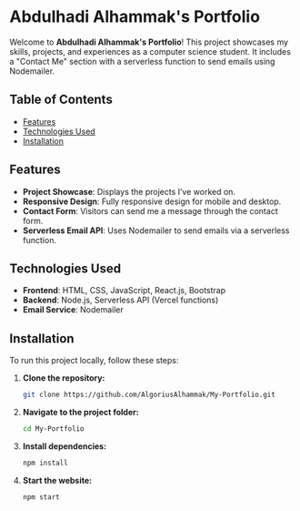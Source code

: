 # Abdulhadi Alhammak's Portfolio

Welcome to **Abdulhadi Alhammak's Portfolio**! This project showcases my skills, projects, and experiences as a computer science student. It includes a "Contact Me" section with a serverless function to send emails using Nodemailer.

## Table of Contents

- [Features](#features)
- [Technologies Used](#technologies-used)
- [Installation](#installation)

## Features

- **Project Showcase**: Displays the projects I’ve worked on.
- **Responsive Design**: Fully responsive design for mobile and desktop.
- **Contact Form**: Visitors can send me a message through the contact form.
- **Serverless Email API**: Uses Nodemailer to send emails via a serverless function.

## Technologies Used

- **Frontend**: HTML, CSS, JavaScript, React.js, Bootstrap
- **Backend**: Node.js, Serverless API (Vercel functions)
- **Email Service**: Nodemailer

## Installation

To run this project locally, follow these steps:

1. **Clone the repository:**
   ```bash
   git clone https://github.com/AlgoriusAlhammak/My-Portfolio.git
2. **Navigate to the project folder:**
   ```bash
   cd My-Portfolio
4. **Install dependencies:**
   ```bash
   npm install
5. **Start the website:**
   ```bash
   npm start
